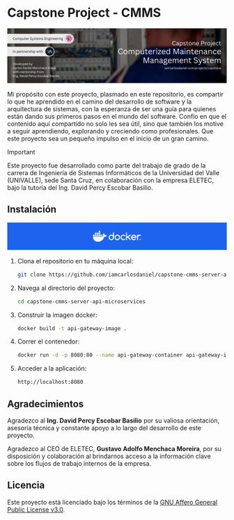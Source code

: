 # Capstone Project - CMMS

![](docs/assets/repository_banner.png)

Mi propósito con este proyecto, plasmado en este repositorio, es compartir lo que he aprendido en el camino del desarrollo de software y la arquitectura de sistemas, con la esperanza de ser una guía para quienes están dando sus primeros pasos en el mundo del software. Confío en que el contenido aquí compartido no solo les sea útil, sino que también los motive a seguir aprendiendo, explorando y creciendo como profesionales. Que este proyecto sea un pequeño impulso en el inicio de un gran camino.

> [!IMPORTANT]
> Este proyecto fue desarrollado como parte del trabajo de grado de la carrera de Ingeniería de Sistemas Informáticos de la Universidad del Valle (UNIVALLE), sede Santa Cruz, en colaboración con la empresa ELETEC, bajo la tutoría del Ing. David Percy Escobar Basilio.

## Instalación

![](docs/assets//docker_logo_banner.png)

1. Clona el repositorio en tu máquina local:

   ```bash
   git clone https://github.com/iamcarlosdaniel/capstone-cmms-server-api-microservices
   ```

2. Navega al directorio del proyecto:

   ```bash
   cd capstone-cmms-server-api-microservices
   ```

3. Construir la imagen docker:

   ```bash
   docker build -t api-gateway-image .
   ```

4. Correr el contenedor:

   ```bash
   docker run -d -p 8080:80 --name api-gateway-container api-gateway-image
   ```

5. Acceder a la aplicación:

   ```bash
   http://localhost:8080
   ```

## Agradecimientos

Agradezco al **Ing. David Percy Escobar Basilio** por su valiosa orientación, asesoría técnica y constante apoyo a lo largo del desarrollo de este proyecto.

Agradezco al CEO de ELETEC, **Gustavo Adolfo Menchaca Moreira**, por su disposición y colaboración al brindarnos acceso a la información clave sobre los flujos de trabajo internos de la empresa.

## Licencia

Este proyecto está licenciado bajo los términos de la [GNU Affero General Public License v3.0](LICENSE).
